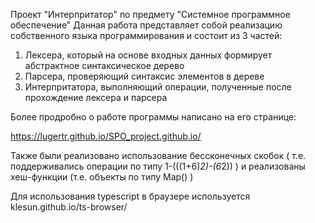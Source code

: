 Проект "Интерпритатор" по предмету "Системное программное обеспечение"
Данная работа представляет собой реализацию собственного языка программирования и состоит из 3 частей:
1.  Лексера, который на основе входных данных формирует абстрактное синтаксическое дерево
2.  Парсера, проверяющий синтаксис элементов в дереве
3.  Интерпритатора, выполняющий операции, полученные после прохождение лексера и парсера

Более продробно о работе программы написано на его странице:

https://lugertr.github.io/SPO_project.github.io/

Также были реализовано использование бессконечных скобок ( т.е. поддерживались операции по типу 1-(((1+6)*2)-(6*2)) )
и реализованы хеш-функции (т.е. объекты по типу Map() )

Для использования typescript в браузере используется klesun.github.io/ts-browser/ 
